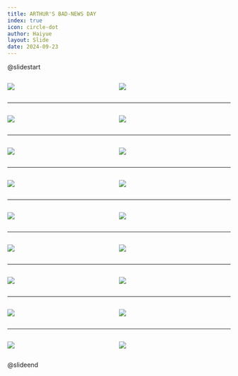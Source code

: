 ```yaml
---
title: ARTHUR'S BAD-NEWS DAY
index: true
icon: circle-dot
author: Haiyue
layout: Slide
date: 2024-09-23
---
```

 
@slidestart

<div style="display:flex">
<div style="flex:1">

![](/reading/english/Level-Q/ARTHUR'S%20BAD-NEWS%20DAY/001.webp)
</div>
<div style="flex:1">

![](/reading/english/Level-Q/ARTHUR'S%20BAD-NEWS%20DAY/002.webp)
</div>
</div>

---

<div style="display:flex">
<div style="flex:1">

![](/reading/english/Level-Q/ARTHUR'S%20BAD-NEWS%20DAY/003.webp)
</div>
<div style="flex:1">

![](/reading/english/Level-Q/ARTHUR'S%20BAD-NEWS%20DAY/004.webp)
</div>
</div>

---

<div style="display:flex">
<div style="flex:1">

![](/reading/english/Level-Q/ARTHUR'S%20BAD-NEWS%20DAY/005.webp)
</div>
<div style="flex:1">

![](/reading/english/Level-Q/ARTHUR'S%20BAD-NEWS%20DAY/006.webp)
</div>
</div>

---

<div style="display:flex">
<div style="flex:1">

![](/reading/english/Level-Q/ARTHUR'S%20BAD-NEWS%20DAY/007.webp)
</div>
<div style="flex:1">

![](/reading/english/Level-Q/ARTHUR'S%20BAD-NEWS%20DAY/008.webp)
</div>
</div>

---

<div style="display:flex">
<div style="flex:1">

![](/reading/english/Level-Q/ARTHUR'S%20BAD-NEWS%20DAY/009.webp)
</div>
<div style="flex:1">

![](/reading/english/Level-Q/ARTHUR'S%20BAD-NEWS%20DAY/010.webp)
</div>
</div>

---

<div style="display:flex">
<div style="flex:1">

![](/reading/english/Level-Q/ARTHUR'S%20BAD-NEWS%20DAY/011.webp)
</div>
<div style="flex:1">

![](/reading/english/Level-Q/ARTHUR'S%20BAD-NEWS%20DAY/012.webp)
</div>
</div>

---

<div style="display:flex">
<div style="flex:1">

![](/reading/english/Level-Q/ARTHUR'S%20BAD-NEWS%20DAY/013.webp)
</div>
<div style="flex:1">

![](/reading/english/Level-Q/ARTHUR'S%20BAD-NEWS%20DAY/014.webp)
</div>
</div>

---

<div style="display:flex">
<div style="flex:1">

![](/reading/english/Level-Q/ARTHUR'S%20BAD-NEWS%20DAY/015.webp)
</div>
<div style="flex:1">

![](/reading/english/Level-Q/ARTHUR'S%20BAD-NEWS%20DAY/016.webp)
</div>
</div>

---

<div style="display:flex">
<div style="flex:1">

![](/reading/english/Level-Q/ARTHUR'S%20BAD-NEWS%20DAY/017.webp)
</div>
<div style="flex:1">

![](/reading/english/Level-Q/ARTHUR'S%20BAD-NEWS%20DAY/018.webp)
</div>
</div>

@slideend